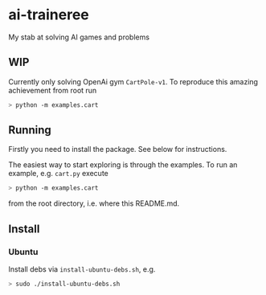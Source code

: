 # ai-traineree
My stab at solving AI games and problems

## WIP

Currently only solving OpenAi gym `CartPole-v1`. To reproduce this amazing achievement from root run
```bash
> python -m examples.cart
```

## Running

Firstly you need to install the package. See below for instructions.

The easiest way to start exploring is through the examples. To run an example, e.g. `cart.py` execute
```bash
> python -m examples.cart
```
from the root directory, i.e. where this README.md.

## Install

### Ubuntu

Install debs via `install-ubuntu-debs.sh`, e.g.
```sh
> sudo ./install-ubuntu-debs.sh
```
